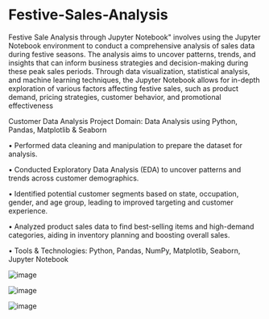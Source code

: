 # Festive-Sales-Analysis
Festive Sale Analysis through Jupyter Notebook" involves using the Jupyter Notebook environment to conduct a comprehensive analysis of sales data during festive seasons. The analysis aims to uncover patterns, trends, and insights that can inform business strategies and decision-making during these peak sales periods. Through data visualization, statistical analysis, and machine learning techniques, the Jupyter Notebook allows for in-depth exploration of various factors affecting festive sales, such as product demand, pricing strategies, customer behavior, and promotional effectiveness

Customer Data Analysis Project
Domain: Data Analysis using Python, Pandas, Matplotlib & Seaborn

• Performed data cleaning and manipulation to prepare the dataset for analysis.

• Conducted Exploratory Data Analysis (EDA) to uncover patterns and trends across customer demographics.

• Identified potential customer segments based on state, occupation, gender, and age group, leading to improved targeting and customer experience.

• Analyzed product sales data to find best-selling items and high-demand categories, aiding in inventory planning and boosting overall sales.

• Tools & Technologies: Python, Pandas, NumPy, Matplotlib, Seaborn, Jupyter Notebook

![image](https://github.com/user-attachments/assets/dd35ad0e-ae32-4931-b028-3d6f666f4365)

![image](https://github.com/user-attachments/assets/fd3f79db-eb68-4885-bb13-19c4ab5122a8)


![image](https://github.com/user-attachments/assets/32cbf081-5236-4b11-91ec-a75b0cf8865c)

